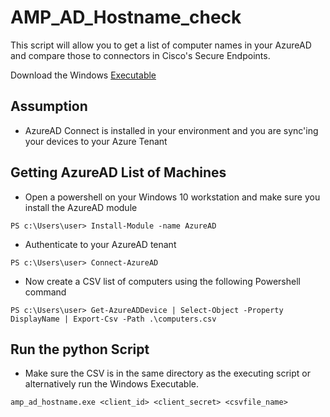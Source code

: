 AMP_AD_Hostname_check
=====================

This script will allow you to get a list of computer names in your AzureAD and compare those to connectors in Cisco's Secure Endpoints.

Download the Windows [Executable](https://github.com/bluecough/AMP_AD_Hostname_check/releases/tag/v1)

## Assumption


- AzureAD Connect is installed in your environment and you are sync'ing your devices to your Azure Tenant

## Getting AzureAD List of Machines

- Open a powershell on your Windows 10 workstation and make sure you install the AzureAD module

```
PS c:\Users\user> Install-Module -name AzureAD
```
- Authenticate to your AzureAD tenant
```
PS c:\Users\user> Connect-AzureAD
```
- Now create a CSV list of computers using the following Powershell command
```
PS c:\Users\user> Get-AzureADDevice | Select-Object -Property DisplayName | Export-Csv -Path .\computers.csv
```

## Run the python Script
- Make sure the CSV is in the same directory as the executing script or alternatively run the Windows Executable.

```
amp_ad_hostname.exe <client_id> <client_secret> <csvfile_name>
```
